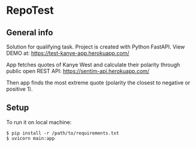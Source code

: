 # RepoTest

## General info
Solution for qualifying task. Project is created with Python FastAPI. 
View DEMO at: https://test-kanye-app.herokuapp.com/

App fetches quotes of Kanye West and calculate their polarity through public open REST API: https://sentim-api.herokuapp.com/

Then app finds the most extreme quote (polarity the closest to negative or positive 1).
## Setup
To run it on local machine:
```
$ pip install -r /path/to/requirements.txt
$ uvicorn main:app
```